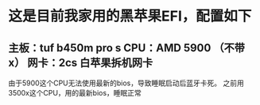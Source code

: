 # 这是目前我家用的黑苹果EFI，配置如下
主板：tuf b450m pro s
CPU：AMD 5900 （不带x）
网卡：2cs 白苹果拆机网卡
---
由于5900这个CPU无法使用最新的bios，导致睡眠启动后蓝牙卡死。
之前用3500x这个CPU，用的最新bios，睡眠正常
